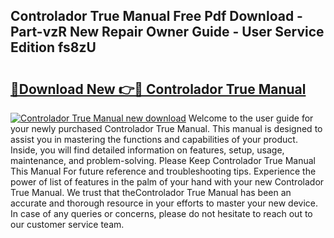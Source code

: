 ## Controlador True Manual Free Pdf Download - Part-vzR New Repair Owner Guide - User Service Edition fs8zU

# <h2><a href="http://bc38870.oget.top/?id=Controlador+True+Manual">🔗Download New 👉🔴 Controlador True Manual</a></h2>

[![Controlador True Manual new download](https://i.imgur.com/5g1atiW.png)](http://bc38870.oget.top/?id=Controlador+True+Manual)
Welcome to the user guide for your newly purchased Controlador True Manual. This manual is designed to assist you in mastering the functions and capabilities of your product. Inside, you will find detailed information on features, setup, usage, maintenance, and problem-solving. Please Keep Controlador True Manual This Manual For future reference and troubleshooting tips. Experience the power of list of features in the palm of your hand with your new Controlador True Manual. We trust that theControlador True Manual has been an accurate and thorough resource in your efforts to master your new device. In case of any queries or concerns, please do not hesitate to reach out to our customer service team.

